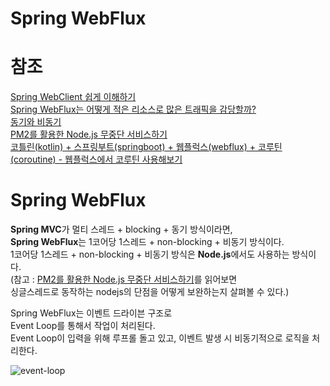 Spring WebFlux
===
# 참조
[Spring WebClient 쉽게 이해하기](https://happycloud-lee.tistory.com/220?category=902419)   
[Spring WebFlux는 어떻게 적은 리소스로 많은 트래픽을 감당할까?](https://alwayspr.tistory.com/44)   
[동기와 비동기](https://musma.github.io/2019/04/17/blocking-and-synchronous.html)  
[PM2를 활용한 Node.js 무중단 서비스하기](https://engineering.linecorp.com/ko/blog/pm2-nodejs/)  
[코틀린(kotlin) + 스프링부트(springboot) + 웹플럭스(webflux) + 코루틴(coroutine) - 웹플럭스에서 코루틴 사용해보기](https://appleg1226.tistory.com/16)  

# Spring WebFlux
**Spring MVC**가 멀티 스레드 + blocking + 동기 방식이라면,  
**Spring WebFlux**는 1코어당 1스레드 + non-blocking + 비동기 방식이다.  
1코어당 1스레드 + non-blocking + 비동기 방식은 **Node.js**에서도 사용하는 방식이다.  
(참고 : [PM2를 활용한 Node.js 무중단 서비스하기](https://engineering.linecorp.com/ko/blog/pm2-nodejs/)를 읽어보면   
싱글스레드로 동작하는 nodejs의 단점을 어떻게 보완하는지 살펴볼 수 있다.)   

Spring WebFlux는 이벤트 드라이븐 구조로  
Event Loop를 통해서 작업이 처리된다.  
Event Loop이 입력을 위해 루프롤 돌고 있고, 이벤트 발생 시 비동기적으로 로직을 처리한다.  

![event-loop](https://user-images.githubusercontent.com/55550753/136983329-19e874e7-8f52-4c7e-bd8b-4c879d9bf096.PNG)  
